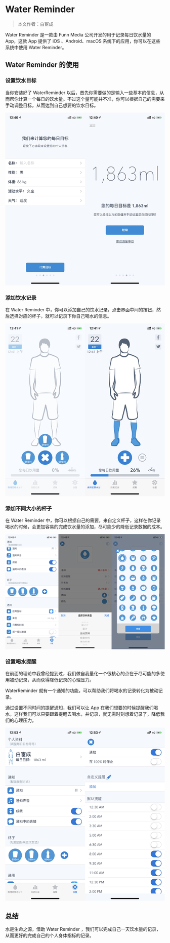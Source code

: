 # Water Reminder

> 本文作者：白宦成

Water Reminder 是一款由 Funn Media 公司开发的用于记录每日饮水量的 App，这款 App 提供了 iOS 、Android、macOS 系统下的应用，你可以在这些系统中使用 Water Reminder。

## Water Reminder 的使用

### 设置饮水目标

当你安装好了 WaterReminder 以后，首先你需要做的是输入一些基本的信息，从而帮你计算一个每日的饮水量。不过这个量可能并不准，你可以根据自己的需要来手动调整目标，从而达到自己想要的饮水目标。

![WaterReminder 设置饮水目标](../images/eating-waterreminder-init.jpeg)

### 添加饮水记录

在 Water Reminder 中，你可以添加自己的饮水记录，点击界面中间的按钮，然后选择对应的杯子，就可以记录下你自己喝水的信息。

![WaterReminder 添加饮水记录](../images/eating-waterreminder-add-record.jpeg)

### 添加不同大小的杯子

在 Water Reminder 中，你可以根据自己的需要，来自定义杯子，这样在你记录喝水的时候，会更加容易的完成饮水量的添加，尽可能少的降低记录数据的成本。

![添加不同大小的杯子](../images/eating-waterreminder-add-cup.jpeg)


### 设置喝水提醒

在前面的理论中我曾经提到过，我们做自我量化一个很核心的点在于尽可能的多使用被动记录，从而获得降低记录的心理压力。

WaterReminder 就有一个通知的功能，可以帮助我们将喝水的记录转化为被动记录。

通过设置不同时间的提醒通知，我们可以让 App 在我们想要的时候提醒我们喝水，这样我们可以只要跟着提醒去喝水，并记录，就无需时刻想着记录了，降低我们的心理压力。

![设置喝水提醒](../images/eating-waterreminder-alert.jpeg)

## 总结

水是生命之源，借助 Water Reminder ，我们可以完成自己一天饮水量的记录，从而更好的完成自己的个人身体指标的记录。
